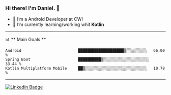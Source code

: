 ### Hi there! I'm Daniel. 👋
- 🔭 I’m a Android Developer at CWI
- 🌱 I’m currently learning/working whit **Kotlin**
-------

📊 ** Main Goals **
<!--START_SECTION:waka-->
```text
Android                         ████████████████████▒░░░░░░░░░   66.00 % 
Spring Boot                     ██████████▒░░░░░░░░░░░░░░░░░░░░   33.44 % 
Kotlin Multiplatform Mobile     ██▒░░░░░░░░░░░░░░░░░░░░░░░░░░░   10.78 % 
```
<!--END_SECTION:waka-->

-------

[![Linkedin Badge](https://img.shields.io/badge/-DanielCassanelli-blue?style=flat-square&logo=Linkedin&logoColor=white&link=https://www.linkedin.com/in/daniel-cassanelli/)](https://www.linkedin.com/in/daniel-cassanelli/)
